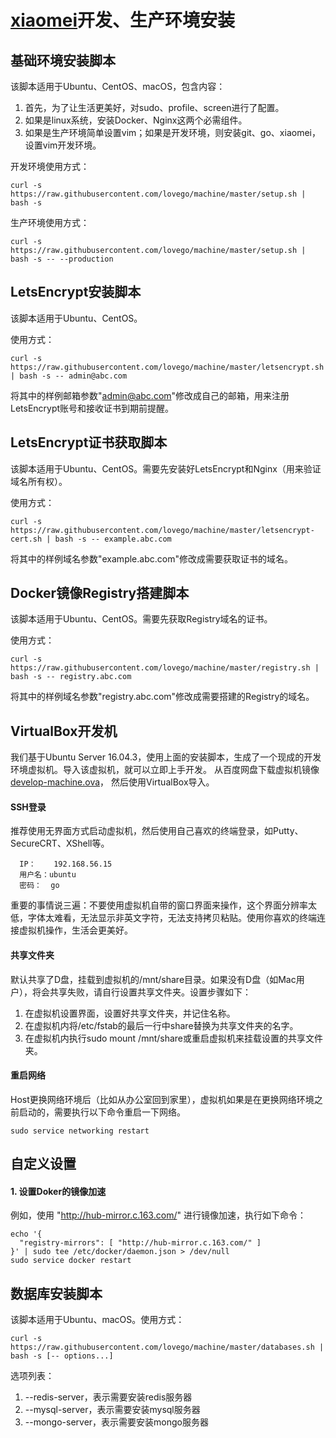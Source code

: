 # <a href="http://github.com/lovego/xiaomei">xiaomei</a>开发、生产环境安装

## 基础环境安装脚本
该脚本适用于Ubuntu、CentOS、macOS，包含内容：
1. 首先，为了让生活更美好，对sudo、profile、screen进行了配置。
2. 如果是linux系统，安装Docker、Nginx这两个必需组件。
3. 如果是生产环境简单设置vim；如果是开发环境，则安装git、go、xiaomei，设置vim开发环境。

开发环境使用方式：
```
curl -s https://raw.githubusercontent.com/lovego/machine/master/setup.sh | bash -s
```

生产环境使用方式：
```
curl -s https://raw.githubusercontent.com/lovego/machine/master/setup.sh | bash -s -- --production
```

## LetsEncrypt安装脚本
该脚本适用于Ubuntu、CentOS。

使用方式：
```
curl -s https://raw.githubusercontent.com/lovego/machine/master/letsencrypt.sh | bash -s -- admin@abc.com
```
将其中的样例邮箱参数"admin@abc.com"修改成自己的邮箱，用来注册LetsEncrypt账号和接收证书到期前提醒。

## LetsEncrypt证书获取脚本
该脚本适用于Ubuntu、CentOS。需要先安装好LetsEncrypt和Nginx（用来验证域名所有权）。

使用方式：
```
curl -s https://raw.githubusercontent.com/lovego/machine/master/letsencrypt-cert.sh | bash -s -- example.abc.com
```
将其中的样例域名参数"example.abc.com"修改成需要获取证书的域名。

## Docker镜像Registry搭建脚本
该脚本适用于Ubuntu、CentOS。需要先获取Registry域名的证书。

使用方式：
```
curl -s https://raw.githubusercontent.com/lovego/machine/master/registry.sh | bash -s -- registry.abc.com
```
将其中的样例域名参数"registry.abc.com"修改成需要搭建的Registry的域名。

## VirtualBox开发机
我们基于Ubuntu Server 16.04.3，使用上面的安装脚本，生成了一个现成的开发环境虚拟机。导入该虚拟机，就可以立即上手开发。
从百度网盘下载虚拟机镜像 <a target="_blank" href="https://pan.baidu.com/s/1nv9mEFZ">develop-machine.ova</a>， 然后使用VirtualBox导入。

#### SSH登录
推荐使用无界面方式启动虚拟机，然后使用自己喜欢的终端登录，如Putty、SecureCRT、XShell等。
```
  IP：    192.168.56.15
  用户名：ubuntu
  密码：  go
```
重要的事情说三遍：不要使用虚拟机自带的窗口界面来操作，这个界面分辨率太低，字体太难看，无法显示非英文字符，无法支持拷贝粘贴。使用你喜欢的终端连接虚拟机操作，生活会更美好。

#### 共享文件夹

默认共享了D盘，挂载到虚拟机的/mnt/share目录。如果没有D盘（如Mac用户），将会共享失败，请自行设置共享文件夹。设置步骤如下：
1. 在虚拟机设置界面，设置好共享文件夹，并记住名称。
2. 在虚拟机内将/etc/fstab的最后一行中share替换为共享文件夹的名字。
3. 在虚拟机内执行sudo mount /mnt/share或重启虚拟机来挂载设置的共享文件夹。

#### 重启网络
Host更换网络环境后（比如从办公室回到家里），虚拟机如果是在更换网络环境之前启动的，需要执行以下命令重启一下网络。
```
sudo service networking restart
```


## 自定义设置
#### 1. 设置Doker的镜像加速
例如，使用 "http://hub-mirror.c.163.com/" 进行镜像加速，执行如下命令：
```
echo '{
  "registry-mirrors": [ "http://hub-mirror.c.163.com/" ]
}' | sudo tee /etc/docker/daemon.json > /dev/null
sudo service docker restart
```


## 数据库安装脚本
该脚本适用于Ubuntu、macOS。使用方式：
```
curl -s https://raw.githubusercontent.com/lovego/machine/master/databases.sh | bash -s [-- options...]
```
选项列表：
1. --redis-server，表示需要安装redis服务器
2. --mysql-server，表示需要安装mysql服务器
3. --mongo-server，表示需要安装mongo服务器


